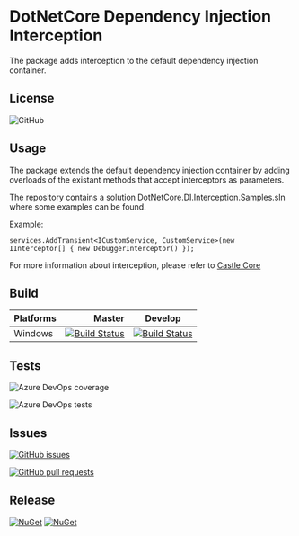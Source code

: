 # DotNetCore Dependency Injection Interception

The package adds interception to the default dependency injection container.

## License

![GitHub](https://img.shields.io/github/license/HamzaLee/dotnetcore-di-interception)

## Usage

The package extends the default dependency injection container by adding overloads of the existant methods that accept interceptors as parameters.

The repository contains a solution DotNetCore.DI.Interception.Samples.sln where some examples can be found.

Example:
```
services.AddTransient<ICustomService, CustomService>(new IInterceptor[] { new DebuggerInterceptor() });
```

For more information about interception, please refer to [Castle Core](https://github.com/castleproject/Core)

## Build

| Platforms       | Master       | Develop    |
|-----------------|-------------:|------------|
| Windows|[![Build Status](https://dev.azure.com/HamzaLee/dotnetcore-di-interception/_apis/build/status/HamzaLee.dotnetcore-di-interception?branchName=master)](https://dev.azure.com/HamzaLee/dotnetcore-di-interception/_build/latest?definitionId=1&branchName=master) |[![Build Status](https://dev.azure.com/HamzaLee/dotnetcore-di-interception/_apis/build/status/HamzaLee.dotnetcore-di-interception?branchName=develop)](https://dev.azure.com/HamzaLee/dotnetcore-di-interception/_build/latest?definitionId=1&branchName=develop)

## Tests

![Azure DevOps coverage](https://img.shields.io/azure-devops/coverage/HamzaLee/dotnetcore-di-interception/1)

![Azure DevOps tests](https://img.shields.io/azure-devops/tests/HamzaLee/dotnetcore-di-interception/1)

## Issues

[![GitHub issues](https://img.shields.io/github/issues/HamzaLee/dotnetcore-di-interception)](https://github.com/HamzaLee/dotnetcore-di-interception/issues)

[![GitHub pull requests](https://img.shields.io/github/issues-pr/HamzaLee/dotnetcore-di-interception)](https://github.com/HamzaLee/dotnetcore-di-interception/pulls)

## Release

[![NuGet](https://img.shields.io/nuget/v/DotNetCore.DI.Interception)](https://www.nuget.org/packages/DotNetCore.DI.Interception/)
[![NuGet](https://img.shields.io/nuget/dt/DotNetCore.DI.Interception)](https://www.nuget.org/packages/DotNetCore.DI.Interception/)
